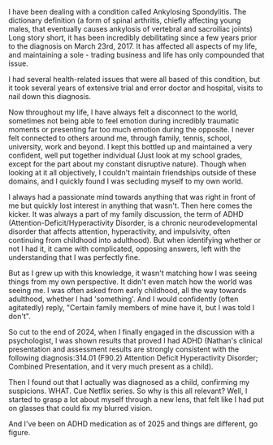 I have been dealing with a condition called Ankylosing Spondylitis. The dictionary definition (a form of spinal arthritis, chiefly affecting young males, that eventually causes ankylosis of vertebral and sacroiliac joints) Long story short, it has been incredibly debilitating since a few years prior to the diagnosis on March 23rd, 2017. It has affected all aspects of my life, and maintaining a sole - trading business and life has only compounded that issue.

  
I had several health-related issues that were all based of this condition, but it took several years of extensive trial and error doctor and hospital, visits to nail down this diagnosis.

Now throughout my life, I have always felt a disconnect to the world, sometimes not being able to feel emotion during incredibly traumatic moments or presenting far too much emotion during the opposite. I never felt connected to others around me, through family, tennis, school, university, work and beyond. I kept this bottled up and maintained a very confident, well put together individual (Just look at my school grades, except for the part about my constant disruptive nature). Though when looking at it all objectively, I couldn't maintain friendships outside of these domains, and I quickly found I was secluding myself to my own world.

I always had a passionate mind towards anything that was right in front of me but quickly lost interest in anything that wasn't. Then here comes the kicker. It was always a part of my family discussion, the term of ADHD (Attention-Deficit/Hyperactivity Disorder, is a chronic neurodevelopmental disorder that affects attention, hyperactivity, and impulsivity, often continuing from childhood into adulthood). But when identifying whether or not I had it, it came with complicated, opposing answers, left with the understanding that I was perfectly fine.

But as I grew up with this knowledge, it wasn't matching how I was seeing things from my own perspective. It didn't even match how the world was seeing me. I was often asked from early childhood, all the way towards adulthood, whether I had 'something'. And I would confidently (often agitatedly) reply, "Certain family members of mine have it, but I was told I don't".

So cut to the end of 2024, when I finally engaged in the discussion with a psychologist, I was shown results that proved I had ADHD (Nathan's clinical presentation and assessment results are strongly consistent with the following diagnosis:314.01 (F90.2) Attention Deficit Hyperactivity Disorder; Combined Presentation, and it very much present as a child).

Then I found out that I actually was diagnosed as a child, confirming my suspicions. WHAT. Cue Netflix series. So why is this all relevant? Well, I started to grasp a lot about myself through a new lens, that felt like I had put on glasses that could fix my blurred vision.

And I've been on ADHD medication as of 2025 and things are different, go figure.  
